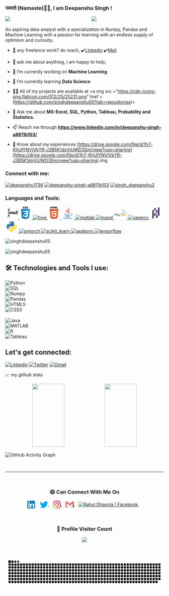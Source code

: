 ### नमस्ते (Namaste)🙏🏻, I am Deepanshu Singh !
<img align='right' src="https://media3.giphy.com/media/3oKIPEqDGUULpEU0aQ/giphy.gif?cid=ecf05e47938u2686ztgnyxevl2ujamfey64zvg1o0udsinkd&rid=giphy.gif&ct=g" width="230">
<a href="https://github.com/singhdeepanshu05"><img
        src="https://readme-typing-svg.herokuapp.com?lines= Data+Analyst; & center=true & width=400&height=50"></a>


<br />

An aspiring data-analyst with a specialization in Numpy, Pandas and Machine Learning with a passion for learning with an endless supply of optimism and curiosity.


- 💼 any freelance work? do reach, ✔️[Linkedin](https://www.linkedin.com/in/deepanshu-singh-a8811b103/)
✔️[Mail](https://mail.google.com/mail/u/0/?view=cm&fs=1&to=singh.deepanshu1736@gmail.com.com&su=SUBJECT&body=BODY&tf=1)
- 💬 ask me about anything, i am happy to help;
 
- 🔭 I’m currently working on **Machine Learning**

- 🌱 I’m currently learning **Data Science**

- 👨‍💻 All of my projects are available at <a img src ="https://cdn-icons-png.flaticon.com/512/25/25231.png" href =(https://github.com/singhdeepanshu05?tab=repositories)>

- 💬 Ask me about **MS-Excel, SQL, Python, Tableau, Probability and Statistics.**

- 📫 Reach me through **https://www.linkedin.com/in/deepanshu-singh-a8811b103/**

- 📄 Know about my experiences [https://drive.google.com/file/d/1h7-KhUlYNVjVkYR-J2B5K1dxViUWD3Sm/view?usp=sharing](https://drive.google.com/file/d/1h7-KhUlYNVjVkYR-J2B5K1dxViUWD3Sm/view?usp=sharing)
img 
<h3 align="left">Connect with me:</h3>
<p align="left">
<a href="https://twitter.com/deepanshu1736" target="blank"><img align="center" src="https://raw.githubusercontent.com/rahuldkjain/github-profile-readme-generator/master/src/images/icons/Social/twitter.svg" alt="deepanshu1736" height="30" width="40" /></a>
<a href="https://linkedin.com/in/deepanshu-singh-a8811b103" target="blank"><img align="center" src="https://raw.githubusercontent.com/rahuldkjain/github-profile-readme-generator/master/src/images/icons/Social/linked-in-alt.svg" alt="deepanshu-singh-a8811b103" height="30" width="40" /></a>
<a href="https://www.hackerrank.com/singh_deepanshu2" target="blank"><img align="center" src="https://raw.githubusercontent.com/rahuldkjain/github-profile-readme-generator/master/src/images/icons/Social/hackerrank.svg" alt="singh_deepanshu2" height="30" width="40" /></a>
</p>

<h3 align="left">Languages and Tools:</h3>
<p align="left"> <a href="https://canvasjs.com" target="_blank" rel="noreferrer"> <img src="https://raw.githubusercontent.com/Hardik0307/Hardik0307/master/assets/canvasjs-charts.svg" alt="canvasjs" width="40" height="40"/> </a> <a href="https://www.w3schools.com/css/" target="_blank" rel="noreferrer"> <img src="https://raw.githubusercontent.com/devicons/devicon/master/icons/css3/css3-original-wordmark.svg" alt="css3" width="40" height="40"/> </a> <a href="https://hive.apache.org/" target="_blank" rel="noreferrer"> <img src="https://www.vectorlogo.zone/logos/apache_hive/apache_hive-icon.svg" alt="hive" width="40" height="40"/> </a> <a href="https://www.w3.org/html/" target="_blank" rel="noreferrer"> <img src="https://raw.githubusercontent.com/devicons/devicon/master/icons/html5/html5-original-wordmark.svg" alt="html5" width="40" height="40"/> </a> <a href="https://www.java.com" target="_blank" rel="noreferrer"> <img src="https://raw.githubusercontent.com/devicons/devicon/master/icons/java/java-original.svg" alt="java" width="40" height="40"/> </a> <a href="https://www.mathworks.com/" target="_blank" rel="noreferrer"> <img src="https://upload.wikimedia.org/wikipedia/commons/2/21/Matlab_Logo.png" alt="matlab" width="40" height="40"/> </a> <a href="https://www.microsoft.com/en-us/sql-server" target="_blank" rel="noreferrer"> <img src="https://www.svgrepo.com/show/303229/microsoft-sql-server-logo.svg" alt="mssql" width="40" height="40"/> </a> <a href="https://www.mysql.com/" target="_blank" rel="noreferrer"> <img src="https://raw.githubusercontent.com/devicons/devicon/master/icons/mysql/mysql-original-wordmark.svg" alt="mysql" width="40" height="40"/> </a> <a href="https://opencv.org/" target="_blank" rel="noreferrer"> <img src="https://www.vectorlogo.zone/logos/opencv/opencv-icon.svg" alt="opencv" width="40" height="40"/> </a> <a href="https://pandas.pydata.org/" target="_blank" rel="noreferrer"> <img src="https://raw.githubusercontent.com/devicons/devicon/2ae2a900d2f041da66e950e4d48052658d850630/icons/pandas/pandas-original.svg" alt="pandas" width="40" height="40"/> </a> <a href="https://www.python.org" target="_blank" rel="noreferrer"> <img src="https://raw.githubusercontent.com/devicons/devicon/master/icons/python/python-original.svg" alt="python" width="40" height="40"/> </a> <a href="https://pytorch.org/" target="_blank" rel="noreferrer"> <img src="https://www.vectorlogo.zone/logos/pytorch/pytorch-icon.svg" alt="pytorch" width="40" height="40"/> </a> <a href="https://scikit-learn.org/" target="_blank" rel="noreferrer"> <img src="https://upload.wikimedia.org/wikipedia/commons/0/05/Scikit_learn_logo_small.svg" alt="scikit_learn" width="40" height="40"/> </a> <a href="https://seaborn.pydata.org/" target="_blank" rel="noreferrer"> <img src="https://seaborn.pydata.org/_images/logo-mark-lightbg.svg" alt="seaborn" width="40" height="40"/> </a> <a href="https://www.tensorflow.org" target="_blank" rel="noreferrer"> <img src="https://www.vectorlogo.zone/logos/tensorflow/tensorflow-icon.svg" alt="tensorflow" width="40" height="40"/> </a> </p>

<p><img align="center" src="https://github-readme-stats.vercel.app/api/top-langs?username=singhdeepanshu05&show_icons=true&locale=en&layout=compact" alt="singhdeepanshu05" /></p>

<p><img align="center" src="https://github-readme-streak-stats.herokuapp.com/?user=singhdeepanshu05&" alt="singhdeepanshu05" /></p>



## 🛠️ Technologies and Tools I use:

<p>
	<img alt="Python" src="https://img.shields.io/badge/Python-14354C?style=for-the-badge&logo=python&logoColor=white"
        height="25px" />
<br>
    <img alt="SQL"
        src="https://cdn-icons-png.flaticon.com/512/2772/2772165.png"
        height="25px" />
<br>
    <img alt="Numpy" src="https://upload.wikimedia.org/wikipedia/commons/thumb/3/31/NumPy_logo_2020.svg/1200px-NumPy_logo_2020.svg.png"
        height="25px" />
<br>
    <img alt="Pandas"        src="https://upload.wikimedia.org/wikipedia/commons/thumb/e/ed/Pandas_logo.svg/800px-Pandas_logo.svg.png"
        height="25px" />
<br>
    <img alt="HTML5" src="https://techbeacon.com/sites/default/files/styles/social/public/html5-mobile-app-native-hybrid-pros-cons.jpg?itok=R3pMKIzh"
        height="25px" />
<br>
    <img alt="CSS3" src="https://cdn.pixabay.com/photo/2017/08/05/11/16/logo-2582747_960_720.png"
        height="25px" />
<br>
<br>
    <img alt="Java"
        src="https://dev.java/assets/images/java-logo-vert-blk.png"
        height="25px" />   
<br>
    <img alt="MATLAB"
        src="https://149695847.v2.pressablecdn.com/wp-content/uploads/2019/01/matlab-tutorials-feature_1290x688_ms-940x501-1.jpg"
        height="25px" />
<br>
    <img alt="R" src="https://d3njjcbhbojbot.cloudfront.net/api/utilities/v1/imageproxy/https://coursera-course-photos.s3.amazonaws.com/5e/b4ef8069b511e3ae92c39913bb30e0/Rprogramming.jpg?auto=format%2Ccompress&dpr=1"
        height="25px" />
<br>
<img alt="Tableau" src="https://images.ctfassets.net/76f8cs5bg9si/38ggNE1ggnjPLDGP3fV6Sb/1dd26f4f7dcd5767f0362cee8369ac92/Feature-Photo-Tableau.png?w=2560&q=100"
        height="25px" />
  
</p>

## Let's get connected:

<p>
    <a href="https://www.linkedin.com/in/mangesh-pandit-392846153/" target="_blank"><img alt="Linkedin"
            src="https://img.shields.io/badge/LinkedIn-0077B5?style=for-the-badge&logo=linkedin&logoColor=white?link=http://left&link=https://www.linkedin.com/in/mangesh-pandit-392846153/"
            height="35px" /></a>
    <a href="https://twitter.com/Mangesh41559708" target="_blank"><img alt="Twitter"
            src="https://img.shields.io/badge/Twitter-1DA1F2?style=for-the-badge&logo=twitter&logoColor=white?link=http://left&link=https://twitter.com/Mangesh41559708"
            height="35px" /></a>
    <a href="mailto: mangesh2042@gmail.com"><img alt="Gmail"
            src="https://img.shields.io/badge/Gmail-D14836?style=for-the-badge&logo=gmail&logoColor=white?link=http://left&link=mangesh2042@gmail.com"
            height="35px" width = "130px"/></a>
        
    
</p>

<!--END_SECTION:waka-->

📈 my github stats

<p align="center"> 
        <img height= "200px" width ="45%" src="https://github-readme-stats.vercel.app/api?username=alicehack2020&theme=react&show_icons=true&include_all_commits=true" />
        <img height= "200px" width ="45%" src="https://github-readme-stats.vercel.app/api/top-langs/?username=alicehack2020&theme=react&layout=compact" />
 </p>



![GitHub Activity Graph](https://activity-graph.herokuapp.com/graph?username=DHANOLA&bg_color=000000&color=4fff67&line=4fff67&point=ffffff&area=true&hide_border=true)  </p>








 <br> 
 
 <hr>
 
 <br>

  <div align="center">
  <h3><b>😄 Can Connect With Me On</b></h3>
  </div>
<p align="center">
<a href="https://www.linkedin.com/in/dhanola/" target="_blank">
  <img align="center" alt="Rahul Dhanola | Linkedin" width="24px" src="https://github.com/SatYu26/SatYu26/blob/master/Assets/Linkedin.svg" />
</a> &nbsp;&nbsp;
<a href="https://twitter.com/_DHANOLA" target="_blank">
  <img align="center" alt="Rahul Dhanola | Twitter" width="26px" src="https://github.com/SatYu26/SatYu26/blob/master/Assets/Twitter.svg" />
</a> &nbsp;&nbsp;
<a href="https://www.instagram.com/rahul_dhanola/" target="_blank">
  <img align="center" alt="Rahul Dhanola | Instagram" width="24px" src="https://github.com/SatYu26/SatYu26/blob/master/Assets/Instagram.svg" />
</a> &nbsp;&nbsp;
<a href="mailto:rahuldhanola31@gmail.com" >
  <img align="center" alt="Rahul Dhanola | Gmail" width="26px" src="https://github.com/SatYu26/SatYu26/blob/master/Assets/Gmail.svg" />
</a> &nbsp;&nbsp;
<a href="https://www.facebook.com/profile.php?id=100013628134596">
    <img align="center" alt="Rahul Dhanola | Facebook" width="24px" src="https://upload.wikimedia.org/wikipedia/en/thumb/0/04/Facebook_f_logo_%282021%29.svg/100px-Facebook_f_logo_%282021%29.svg.png" />
</a> &nbsp;&nbsp;
<p>
  
<br>
  
<div align=center>
  <h3><b>📍 Profile Visitor Count</b></h3>
</div>
    
<!-- retro visitor counter -->  
<p align="center" >   
  <img src="https://profile-counter.glitch.me/DHANOLA/count.svg" />  
</p>
   
  
  
  
  
  
  
  
  
  
  
  
  
  <br>
  <p align="center">
  <img src="https://github.com/DHANOLA/DHANOLA/raw/output/github-contribution-grid-snake.svg" alt="snake"></center>
</p>

